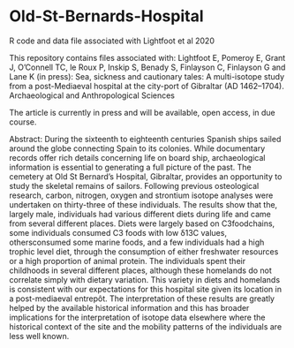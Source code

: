# Old-St-Bernards-Hospital

R code and data file associated with Lightfoot et al 2020

This repository contains files associated with: Lightfoot E, Pomeroy E, Grant J, O’Connell TC, le Roux P, Inskip S, Benady S, Finlayson C, Finlayson G and Lane K (in press): Sea, sickness and cautionary tales: A multi-isotope study from a post-Mediaeval hospital at the city-port of Gibraltar (AD 1462–1704). Archaeological and Anthropological Sciences 

The article is currently in press and will be available, open access, in due course.

Abstract: During the sixteenth to eighteenth centuries Spanish ships sailed around the globe connecting Spain to its colonies. While documentary records offer rich details concerning life on board ship, archaeological information is essential to generating a full picture of the past. The cemetery at Old St Bernard’s Hospital, Gibraltar, provides an opportunity to study the skeletal remains of sailors. Following previous osteological research, carbon, nitrogen, oxygen and strontium isotope analyses were undertaken on thirty-three of these individuals. The results show that the, largely male, individuals had various different diets during life and came from several different places. Diets were largely based on C3foodchains, some individuals consumed C3 foods with low δ13C values, othersconsumed some marine foods, and a few individuals had a high trophic level diet, through the consumption of either freshwater resources or a high proportion of animal protein. The individuals spent their childhoods in several different places, although these homelands do not correlate simply with dietary variation. This variety in diets and homelands is consistent with our expectations for this hospital site given its location in a post-mediaeval entrepôt. The interpretation of these results are greatly helped by the available historical information and this has broader implications for the interpretation of isotope data elsewhere where the historical context of the site and the mobility patterns of the individuals are less well known. 
